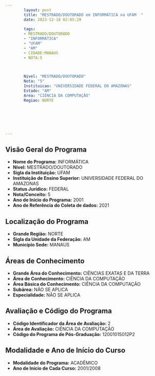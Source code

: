 ```yaml
---
        layout: post
        title: "MESTRADO/DOUTORADO em INFORMÁTICA na UFAM  "
        date: 2023-12-18 02:05:29
     
        tags:
        - MESTRADO/DOUTORADO
        - "INFORMÁTICA"
        - "UFAM"
        - "AM"
        - CIDADE:MANAUS
        - NOTA:5
        
       

        Nivel: "MESTRADO/DOUTORADO"
        Nota: "5"
        Instituicao: "UNIVERSIDADE FEDERAL DO AMAZONAS"
        Estado: "AM"
        Area: "CIÊNCIA DA COMPUTAÇÃO"
        Regiao: NORTE
        
        
        
        
        
        
---
```

## Visão Geral do Programa
- **Nome do Programa:** INFORMÁTICA
- **Nível:** MESTRADO/DOUTORADO
- **Sigla da Instituição:** UFAM
- **Instituição de Ensino Superior:** UNIVERSIDADE FEDERAL DO AMAZONAS
- **Status Jurídico:** FEDERAL
- **Nota/Conceito:** 5
- **Ano de Início do Programa:** 2001
- **Ano de Referência do Coleta de dados:** 2021

## Localização do Programa
- **Grande Região:** NORTE
- **Sigla da Unidade da Federação:** AM
- **Município Sede:** MANAUS

## Áreas de Conhecimento
- **Grande Área do Conhecimento:** CIÊNCIAS EXATAS E DA TERRA
- **Área de Conhecimento:** CIÊNCIA DA COMPUTAÇÃO
- **Área Básica do Conhecimento:** CIÊNCIA DA COMPUTAÇÃO
- **Subárea:** NÃO SE APLICA
- **Especialidade:** NÃO SE APLICA

## Avaliação e Código do Programa
- **Código Identificador da Área de Avaliação:** 2
- **Área de Avaliação:** CIÊNCIA DA COMPUTAÇÃO
- **Código do Programa de Pós-Graduação:** 12001015012P2


## Modalidade e Ano de Início do Curso
- **Modalidade do Programa:** ACADÊMICO
- **Ano de Início de Cada Curso:** 2001/2008
